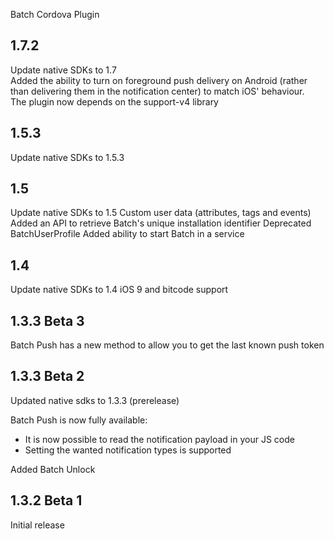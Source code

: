 Batch Cordova Plugin

1.7.2
----
Update native SDKs to 1.7  
Added the ability to turn on foreground push delivery on Android (rather than delivering them in the notification center) to match iOS' behaviour.  
The plugin now depends on the support-v4 library

1.5.3
----
Update native SDKs to 1.5.3

1.5
----
Update native SDKs to 1.5
Custom user data (attributes, tags and events)
Added an API to retrieve Batch's unique installation identifier
Deprecated BatchUserProfile
Added ability to start Batch in a service

1.4
----
Update native SDKs to 1.4
iOS 9 and bitcode support

1.3.3 Beta 3
------------
Batch Push has a new method to allow you to get the last known push token

1.3.3 Beta 2
------------
Updated native sdks to 1.3.3 (prerelease)  

Batch Push is now fully available: 
 - It is now possible to read the notification payload in your JS code
 - Setting the wanted notification types is supported

Added Batch Unlock

1.3.2 Beta 1
------------

Initial release
